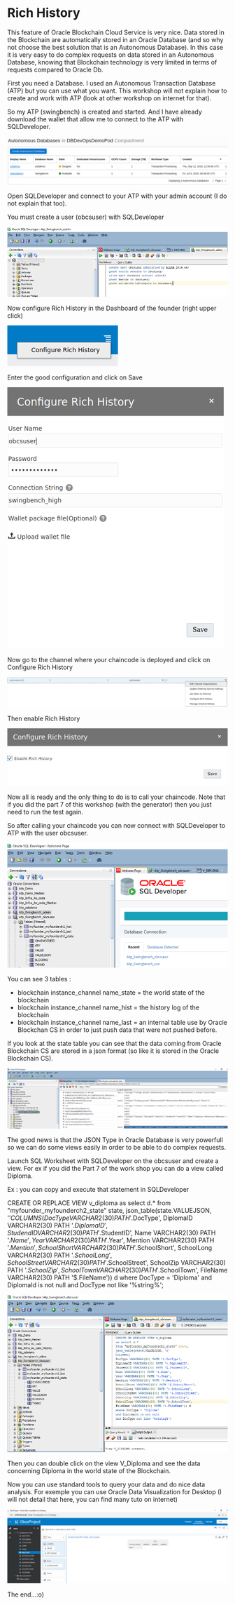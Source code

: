# Rich History

This feature of Oracle Blockchain Cloud Service is very nice. Data stored in the Blockchain are automatically stored in an Oracle Database (and so why not choose the best solution that is an Autonomous Database). In this case it is very easy to do complex requests on data stored in an Autonomous Database, knowing that Blockchain technology is very limited in terms of requests compared to Oracle Db.

First you need a Database. I used an Autonomous Transaction Database (ATP) but you can use what you want. This workshop will not explain how to create and work with ATP (look at other workshop on internet for that).

So my ATP (swingbench) is created and started. And I have already download the wallet that allow me to connect to the ATP with SQLDeveloper.

![rich history](images/10-richhistory.png)

Open SQLDeveloper and connect to your ATP with your admin account (I do not explain that too).

You must create a user (obcsuser) with  SQLDeveloper

![rich history](images/10-richhistory1.png)

Now configure Rich History in the Dashboard of the founder (right upper click)

![rich history](images/10-richhistory2.png)

Enter the good configuration and click on Save

![rich history](images/10-richhistory3.png)

Now go to the channel  where your chaincode is deployed and click on Configure Rich History 

![rich history](images/10-richhistory4.png)



Then enable Rich History

![rich history](images/10-richhistory5.png)

Now all is ready and the only thing to do is to call your chaincode. Note that if you did the part 7 of this workshop (with the generator) then you just need to run the test again.

So after calling your chaincode you can now connect with SQLDeveloper to ATP with the user obcsuser.

![rich history](images/10-richhistory6.png)

You can see 3 tables :

- blockchain instance_channel name_state = the world state of the blockchain
- blockchain instance_channel name_hist = the history log of the blockchain
- blockchain instance_channel name_last = an internal table use by Oracle Blockchan CS in order to just push data that were not pushed before.

If you look at the state table you can see that the data coming from Oracle Blockchain CS are stored in a json format (so like it is stored in the Oracle Blockchain CS). 

![rich history](images/10-richhistory7.png)

The good news is that the JSON Type in Oracle Database is very powerfull so we can do some views easily in order to be able to do complex requests.

Launch SQL Worksheet with SQLDeveloper on the obcsuser and create a view. For ex if you did the Part 7 of the work shop you can do a view called Diploma.

Ex : you can copy and execute that statement in SQLDeveloper 

CREATE OR REPLACE VIEW v_diploma
as select d.*
from "myfounder_myfounderch2_state" state,
json_table(state.VALUEJSON, '$'
COLUMNS(
DocType VARCHAR2(30) PATH '$.DocType',
DiplomaID VARCHAR2(30) PATH '$.DiplomaID',
StudendID VARCHAR2(30) PATH '$.StudentID',
Name VARCHAR2(30) PATH '$.Name',
Year VARCHAR2(30) PATH '$.Year',
Mention VARCHAR2(30) PATH '$.Mention',
SchoolShort VARCHAR2(30) PATH '$.SchoolShort',
SchoolLong VARCHAR2(30) PATH '$.SchoolLong',
SchoolStreet VARCHAR2(30) PATH '$.SchoolStreet',
SchoolZip VARCHAR2(30) PATH '$.SchoolZip',
SchoolTown VARCHAR2(30) PATH '$.SchoolTown',
FileName VARCHAR2(30) PATH '$.FileName')) d
where DocType = 'Diploma'
and DiplomaId is not null
and DocType not like '%string%';

![rich history](images/10-richhistory8.png)

Then you can double click on the view V_Diploma and see the data concerning Diploma in the world state of the Blockchain.

Now you can use standard tools to query your data and do nice data analysis. For exemple you can use Oracle Data Visualization for Desktop (I will not detail that here, you can find many tuto on internet)

  ![rich history](images/10-richhistory9.png)

The end...:o) 



